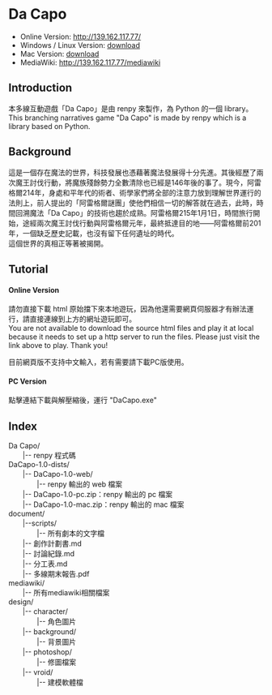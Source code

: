 # Da Capo
+ Online Version: http://139.162.117.77/
+ Windows / Linux Version: [download](https://github.com/linxiii/BranchingNarratives/raw/main/DaCapo-1.0-dists/DaCapo-1.0-pc.zip)
+ Mac Version: [download](https://github.com/linxiii/BranchingNarratives/raw/main/DaCapo-1.0-dists/DaCapo-1.0-mac.zip)
+ MediaWiki: http://139.162.117.77/mediawiki

## Introduction
本多線互動遊戲「Da Capo」是由 renpy 來製作，為 Python 的一個 library。  
This branching narratives game "Da Capo" is made by renpy which is a library based on Python. 

## Background
這是一個存在魔法的世界，科技發展也憑藉著魔法發展得十分先進。其後經歷了兩次魔王討伐行動，將魔族殘餘勢力全數清除也已經是146年後的事了。現今，阿雷格爾214年，身處和平年代的術者、術學家們將全部的注意力放到理解世界運行的法則上，前人提出的「阿雷格爾謎團」使他們相信一切的解答就在過去，此時，時間回溯魔法「Da Capo」的技術也趨於成熟。阿雷格爾215年1月1日，時間旅行開始，途經兩次魔王討伐行動與阿雷格爾元年，最終抵達目的地——阿雷格爾前201年，一個缺乏歷史記載，也沒有留下任何遺址的時代。  
這個世界的真相正等著被揭開。

## Tutorial
#### Online Version
請勿直接下載 html 原始擋下來本地遊玩，因為他還需要網頁伺服器才有辦法運行，請直接連線到上方的網址遊玩即可。  
You are not available to download the source html files and play it at local because it needs to set up a http server to run the files. Please just visit the link above to play. Thank you!  
  
目前網頁版不支持中文輸入，若有需要請下載PC版使用。  

#### PC Version
點擊連結下載與解壓縮後，運行 "DaCapo.exe"  

## Index
Da Capo/  
　　|-- renpy 程式碼  
DaCapo-1.0-dists/  
　　|-- DaCapo-1.0-web/  
　　　　|-- renpy 輸出的 web 檔案  
　　|-- DaCapo-1.0-pc.zip：renpy 輸出的 pc 檔案  
　　|-- DaCapo-1.0-mac.zip：renpy 輸出的 mac 檔案  
document/  
　　|--scripts/  
　　　　|-- 所有劇本的文字檔  
　　|-- 創作計劃書.md  
　　|-- 討論紀錄.md   
　　|-- 分工表.md   
　　|-- 多線期末報告.pdf   
mediawiki/  
　　|-- 所有mediawiki相關檔案  
design/   
　　|-- character/  
　　　　|-- 角色圖片  
　　|-- background/  
　　　　|-- 背景圖片  
　　|-- photoshop/  
　　　　|-- 修圖檔案  
　　|-- vroid/  
　　　　|-- 建模軟體檔  
